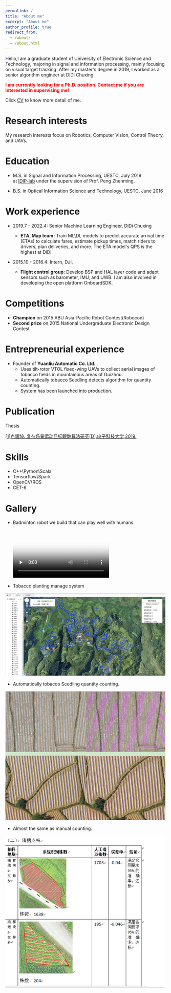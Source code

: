 ```yaml
---
permalink: /
title: "About me"
excerpt: "About me"
author_profile: true
redirect_from: 
  - /about/
  - /about.html
---
```

<script>
var _hmt = _hmt || [];
(function() {
  var hm = document.createElement("script");
  hm.src = "https://hm.baidu.com/hm.js?3e3ac010d74e14b7ea608faa27aacc7d";
  var s = document.getElementsByTagName("script")[0]; 
  s.parentNode.insertBefore(hm, s);
})();
</script>

<!-- Global site tag (gtag.js) - Google Analytics -->
<script async src="https://www.googletagmanager.com/gtag/js?id=G-VZEWKM2DNL"></script>
<script>
  window.dataLayer = window.dataLayer || [];
  function gtag(){dataLayer.push(arguments);}
  gtag('js', new Date());

  gtag('config', 'G-VZEWKM2DNL');
</script>

  Hello,I am a graduate student of University of Electronic Science and Technology, majoring in signal and information processing, mainly focusing on visual target tracking. After my master's degree in 2019, I worked as a senior algorithm engineer at DiDi Chuxing.  
 
  **<font color=red>I am currently looking for a Ph.D. position. Contact me if you are interested in supervising me!</font><br />**

  Click [CV](/cv) to know more detail of me.


Research interests
======
My research interests focus on Robotics, Computer Vision, Control Theory, and UAVs.


Education
======
* M.S. in Signal and Information Processing, UESTC, July 2019  
at [IDIP-lab](https://idiplab.uestc.cn/) under the supervision of Prof. Peng Zhenming.

* B.S. in Optical Information Science and Technology, UESTC, June 2016

Work experience
======
*  2019.7 - 2022.4: Senior Machine Learning Engineer, DiDi Chuxing  
   * **ETA, Map team:** Train ML\DL models to predict accurate arrival time (ETAs) to calculate fares, estimate pickup times, match riders to drivers, plan deliveries, and more. The ETA model's QPS is the highest at DiDi.


* 2015.10 - 2016.4: Intern, DJI.
  *  **Flight control group:** Develop BSP and HAL layer code and adapt sensors such as barometer, IMU, and UWB. I am also involved in developing the open platform OnboardSDK.

Competitions 
======
* **Champion** on 2015 ABU Asia-Pacific Robot Contest(Robocon)  
* **Second prize** on 2015 National Undergraduate Electronic Design Contest



Entrepreneurial experience
======
* Founder of **Yuanliu Automatic Co. Ltd.**  
  * Uses tilt-rotor VTOL fixed-wing UAVs to collect aerial images of tobacco fields in mountainous areas of Guizhou.
  * Automatically tobacco Seedling detects algorithm for quantity counting. 
  * System has been launched into production.

Publication
======
Thesis

[[1]卢耀坤. 复杂场景运动目标跟踪算法研究[D].电子科技大学,2019.](files/thesis-tracking.pdf)


Skills
======
* C++\Python\Scala
* Tensorflow\Spark
* OpenCV\ROS
*	CET-6


Gallery
======

* Badminton robot we build that can play well with humans.  

  <video id="video" controls="" preload="none" poster="files/badminton-robot_Moment.jpg">
        <source id="mp4" src="files/badminton-robot.mp4" type="video/mp4" width="800">
  </videos>

* Tobacco planting manage system  
<img src="files/tobacco2.png" alt="drawing" width="500"/>

* Automatically tobacco Seedling quantity counting.  
<img src="files/tobacco_detect.png" alt="drawing" width="500"/>

* Almost the same as manual counting.  
<img src="files/tobacco_count.png" alt="drawing" width="500"/>

